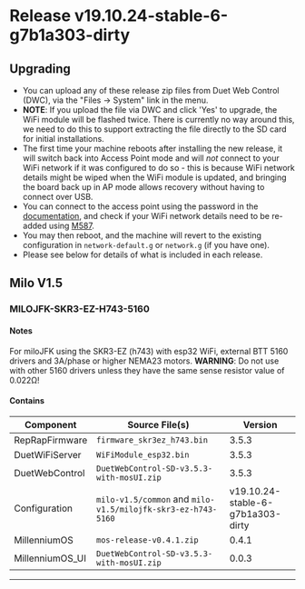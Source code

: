 # Release v19.10.24-stable-6-g7b1a303-dirty

## Upgrading

* You can upload any of these release zip files from Duet Web Control (DWC), via the "Files -> System" link in the menu.
* **NOTE**: If you upload the file via DWC and click 'Yes' to upgrade, the WiFi module will be flashed twice. There is currently no way around this, we need to do this to support extracting the file directly to the SD card for initial installations.
* The first time your machine reboots after installing the new release, it will switch back into Access Point mode and will _not_ connect to your WiFi network if it was configured to do so - this is because WiFi network details might be wiped when the WiFi module is updated, and bringing the board back up in AP mode allows recovery without having to connect over USB.
* You can connect to the access point using the password in the [documentation](https://millenniummachines.github.io/docs/milo/manual/chapters/90_install_rrf/#accessing-duet-web-control), and check if your WiFi network details need to be re-added using [M587](https://millenniummachines.github.io/docs/milo/manual/chapters/90_install_rrf/#configure-your-wifi-network).
* You may then reboot, and the machine will revert to the existing configuration in `network-default.g` or `network.g` (if you have one).
* Please see below for details of what is included in each release.

## Milo V1.5

### MILOJFK-SKR3-EZ-H743-5160

#### Notes

For miloJFK using the SKR3-EZ (h743) with esp32 WiFi, external BTT 5160 drivers and 3A/phase or higher NEMA23 motors. **WARNING**: Do not use with other 5160 drivers unless they have the same sense resistor value of 0.022Ω!

#### Contains

| Component                   | Source File(s)                           | Version            |
| --------------------------- | ---------------------------------------- | ------------------ |
| RepRapFirmware              | `firmware_skr3ez_h743.bin`             | 3.5.3      |
| DuetWiFiServer              | `WiFiModule_esp32.bin`            | 3.5.3      |
| DuetWebControl              | `DuetWebControl-SD-v3.5.3-with-mosUI.zip`               | 3.5.3    |
| Configuration               | `milo-v1.5/common` and `milo-v1.5/milojfk-skr3-ez-h743-5160` | v19.10.24-stable-6-g7b1a303-dirty       |
| MillenniumOS                | `mos-release-v0.4.1.zip`                      | 0.4.1     |
| MillenniumOS_UI             | `DuetWebControl-SD-v3.5.3-with-mosUI.zip`               | 0.0.3  |
---

